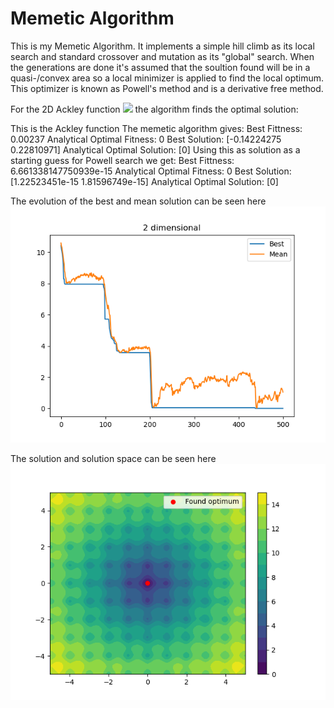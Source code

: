 # Memetic Algorithm

This is my Memetic Algorithm. It implements a simple hill climb as its local search and standard crossover and mutation as its "global" search. When the generations are done it's assumed that the soultion found will be in a quasi-/convex area so a local minimizer is applied to find the local optimum. This optimizer is known as Powell's method and is a derivative free method.

For the 2D Ackley function ![](https://user-images.githubusercontent.com/22666203/197384443-3e19d39b-a2c7-438c-8408-a108dd2adfce.svg)
the algorithm finds the optimal solution:

This is the Ackley function
The memetic algorithm gives:
Best Fittness:  0.00237  Analytical Optimal Fitness:  0
Best Solution:  [-0.14224275  0.22810971]  Analytical Optimal Solution:  [0]
Using this as solution as a starting guess for Powell search we get:
Best Fittness:  6.661338147750939e-15  Analytical Optimal Fitness:  0
Best Solution:  [1.22523451e-15 1.81596749e-15]  Analytical Optimal Solution:  [0]

The evolution of the best and mean solution can be seen here
![](https://github.com/bolibomp/MemeticAlgorithm/blob/main/Figure_1.png?raw=true)

The solution and solution space can be seen here
![](https://github.com/bolibomp/MemeticAlgorithm/blob/main/Figure_2.png?raw=true)
